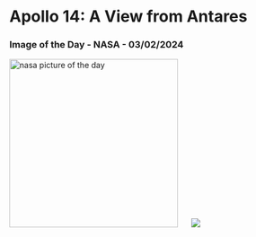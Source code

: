 # Apollo 14: A View from Antares
### Image of the Day - NASA - 03/02/2024
<img src="https://apod.nasa.gov/apod/image/2402/a14pan9335-43emj_900.jpg" alt="nasa picture of the day" width="300"/>&nbsp; &nbsp; &nbsp; <img src="https://github-readme-streak-stats.herokuapp.com/?user=tempo-riz&theme=synthwave" >



  
